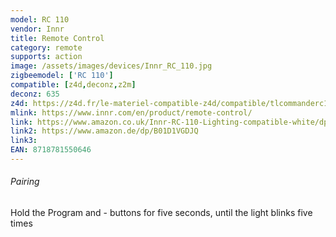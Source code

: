 ```yaml
---
model: RC 110
vendor: Innr
title: Remote Control
category: remote
supports: action
image: /assets/images/devices/Innr_RC_110.jpg
zigbeemodel: ['RC 110']
compatible: [z4d,deconz,z2m]
deconz: 635
z4d: https://z4d.fr/le-materiel-compatible-z4d/compatible/tlcommanderc11x
mlink: https://www.innr.com/en/product/remote-control/
link: https://www.amazon.co.uk/Innr-RC-110-Lighting-compatible-white/dp/B01D1VGDJQ
link2: https://www.amazon.de/dp/B01D1VGDJQ
link3: 
EAN: 8718781550646
---
```

###### Pairing
Hold the Program and - buttons for five seconds, until the light blinks five times
